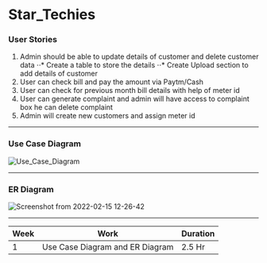 # Star_Techies

### User Stories

1. Admin should be able to update details of customer and delete customer data
	⋅⋅* Create a table to store the details
	⋅⋅* Create Upload section to add details of customer
2. User can check bill and pay the amount via Paytm/Cash
3. User can check for previous month bill details with help of meter id
4. User can generate complaint and admin will have access to complaint box 
   he can delete complaint
5. Admin will create new customers and assign meter id 

***

### Use Case Diagram

![Use_Case_Diagram](https://user-images.githubusercontent.com/56226813/153884256-4ac06bf5-bd14-4fc8-82cf-e6262e44ad5a.png)

***

### ER Diagram

![Screenshot from 2022-02-15 12-26-42](https://user-images.githubusercontent.com/56226813/154011491-7910476d-d0e4-4c63-86a1-d39835943281.png)

***

| Week    | Work | Duration | 
| ----------- | ----------- | -----------|
|  1       | Use Case Diagram and ER Diagram      | 2.5 Hr |



